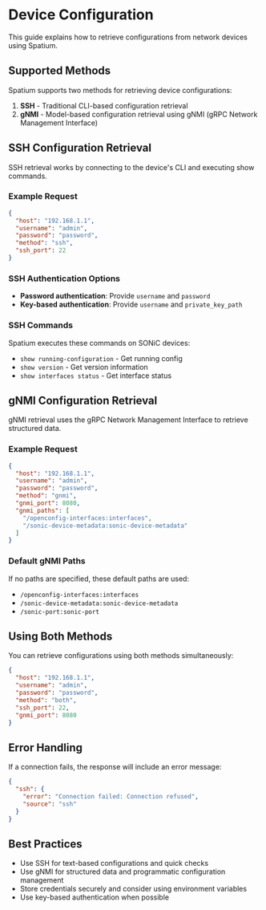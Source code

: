 # Device Configuration

This guide explains how to retrieve configurations from network devices using Spatium.

## Supported Methods

Spatium supports two methods for retrieving device configurations:

1. **SSH** - Traditional CLI-based configuration retrieval
2. **gNMI** - Model-based configuration retrieval using gNMI (gRPC Network Management Interface)

## SSH Configuration Retrieval

SSH retrieval works by connecting to the device's CLI and executing show commands.

### Example Request

```json
{
  "host": "192.168.1.1",
  "username": "admin",
  "password": "password",
  "method": "ssh",
  "ssh_port": 22
}
```

### SSH Authentication Options

- **Password authentication**: Provide `username` and `password`
- **Key-based authentication**: Provide `username` and `private_key_path`

### SSH Commands

Spatium executes these commands on SONiC devices:

- `show running-configuration` - Get running config
- `show version` - Get version information
- `show interfaces status` - Get interface status

## gNMI Configuration Retrieval

gNMI retrieval uses the gRPC Network Management Interface to retrieve structured data.

### Example Request

```json
{
  "host": "192.168.1.1",
  "username": "admin",
  "password": "password",
  "method": "gnmi",
  "gnmi_port": 8080,
  "gnmi_paths": [
    "/openconfig-interfaces:interfaces",
    "/sonic-device-metadata:sonic-device-metadata"
  ]
}
```

### Default gNMI Paths

If no paths are specified, these default paths are used:

- `/openconfig-interfaces:interfaces`
- `/sonic-device-metadata:sonic-device-metadata`
- `/sonic-port:sonic-port`

## Using Both Methods

You can retrieve configurations using both methods simultaneously:

```json
{
  "host": "192.168.1.1",
  "username": "admin",
  "password": "password",
  "method": "both",
  "ssh_port": 22,
  "gnmi_port": 8080
}
```

## Error Handling

If a connection fails, the response will include an error message:

```json
{
  "ssh": {
    "error": "Connection failed: Connection refused",
    "source": "ssh"
  }
}
```

## Best Practices

- Use SSH for text-based configurations and quick checks
- Use gNMI for structured data and programmatic configuration management
- Store credentials securely and consider using environment variables
- Use key-based authentication when possible